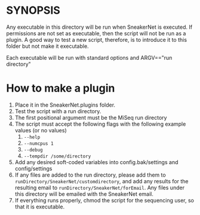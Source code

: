 SYNOPSIS
========

Any executable in this directory will be run when SneakerNet is executed.  If 
permissions are not set as executable, then the script will not be run as a
plugin.  A good way to test a new script, therefore, is to introduce it to this 
folder but not make it executable.

Each executable will be run with standard options and ARGV=="run directory"

How to make a plugin
====================

1. Place it in the SneakerNet.plugins folder.
2. Test the script with a run directory.
  1. The first positional argument must be the MiSeq run directory
  2. The script must accept the following flags with the following example 
     values (or no values)
     1. `--help`
     2. `--numcpus 1`
     3. `--debug`
     4. `--tempdir /some/directory`
  3. Add any desired soft-coded variables into config.bak/settings and config/settings
  4. If any files are added to the run directory, please add them to 
     `runDirectory/SneakerNet/customdirectory`, and add any results for the
     resulting email to `runDirectory/SneakerNet/forEmail`. Any files under
     this directory will be emailed with the SneakerNet email.
3. If everything runs properly, chmod the script for the sequencing user, so
   that it is executable.
